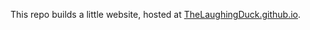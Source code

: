 This repo builds a little website, hosted at [TheLaughingDuck.github.io](TheLaughingDuck.github.io).
